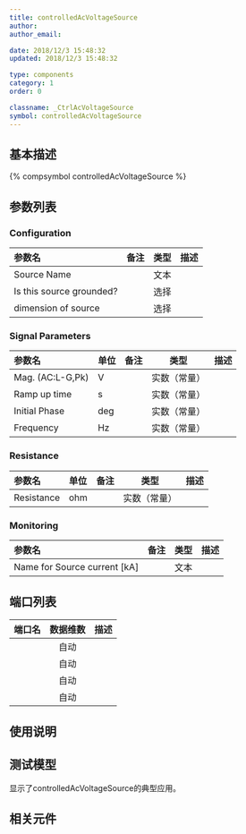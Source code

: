 ```yaml
---
title: controlledAcVoltageSource
author: 
author_email:

date: 2018/12/3 15:48:32
updated: 2018/12/3 15:48:32

type: components
category: 1
order: 0

classname: _CtrlAcVoltageSource
symbol: controlledAcVoltageSource
---
```

## 基本描述
{% compsymbol controlledAcVoltageSource %}

## 参数列表
### Configuration
| 参数名 | 备注 | 类型 | 描述 |
| :--- | :--- | :--: | :--- |
| Source Name |  | 文本 |  |
| Is this source grounded? |  | 选择 |  |
| dimension of source |  | 选择 |  |

### Signal Parameters
| 参数名 | 单位 | 备注 | 类型 | 描述 |
| :--- | :--- | :--- | :--: | :--- |
| Mag. (AC:L-G,Pk) | V |  | 实数（常量） |  |
| Ramp up time | s |  | 实数（常量） |  |
| Initial Phase | deg |  | 实数（常量） |  |
| Frequency  | Hz |  | 实数（常量） |  |

### Resistance
| 参数名 | 单位 | 备注 | 类型 | 描述 |
| :--- | :--- | :--- | :--: | :--- |
| Resistance | ohm |  | 实数（常量） |  |

### Monitoring
| 参数名 | 备注 | 类型 | 描述 |
| :--- | :--- | :--: | :--- |
| Name for Source current \[kA\] |  | 文本 |  |


## 端口列表

| 端口名 | 数据维数 | 描述 |
| :--- | :--:  | :--- |
|  | 自动 | |                   
|  | 自动 | |                   
|  | 自动 | |                   
|  | 自动 | |                   

## 使用说明


## 测试模型
[<test name>](<test link>)显示了controlledAcVoltageSource的典型应用。

## 相关元件


